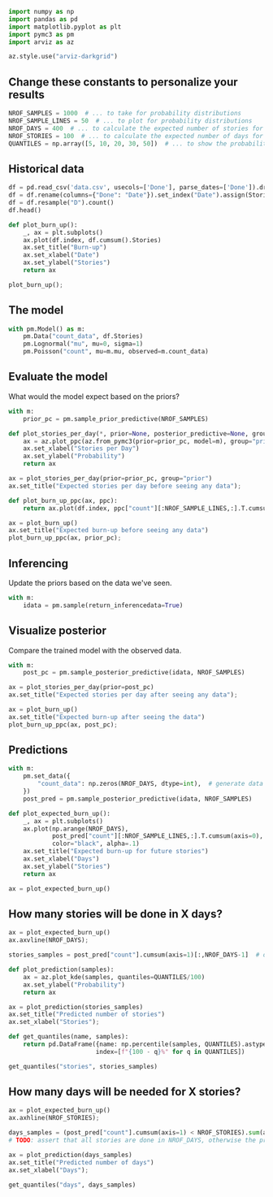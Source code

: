 ```python
import numpy as np
import pandas as pd
import matplotlib.pyplot as plt
import pymc3 as pm
import arviz as az

az.style.use("arviz-darkgrid")
```

## Change these constants to personalize your results

```python
NROF_SAMPLES = 1000  # ... to take for probability distributions
NROF_SAMPLE_LINES = 50  # ... to plot for probability distributions
NROF_DAYS = 400  # ... to calculate the expected number of stories for
NROF_STORIES = 100  # ... to calculate the expected number of days for
QUANTILES = np.array([5, 10, 20, 30, 50])  # ... to show the probability of
```

## Historical data

```python
df = pd.read_csv('data.csv', usecols=['Done'], parse_dates=['Done']).dropna()
df = df.rename(columns={"Done": "Date"}).set_index("Date").assign(Stories=1)
df = df.resample("D").count()
df.head()
```

```python
def plot_burn_up():
    _, ax = plt.subplots()
    ax.plot(df.index, df.cumsum().Stories)
    ax.set_title("Burn-up")
    ax.set_xlabel("Date")
    ax.set_ylabel("Stories")
    return ax
```

```python
plot_burn_up();
```

## The model

```python
with pm.Model() as m:
    pm.Data("count_data", df.Stories)
    pm.Lognormal("mu", mu=0, sigma=1)
    pm.Poisson("count", mu=m.mu, observed=m.count_data)
```

## Evaluate the model

What would the model expect based on the priors?

```python
with m:
    prior_pc = pm.sample_prior_predictive(NROF_SAMPLES)
```

```python
def plot_stories_per_day(*, prior=None, posterior_predictive=None, group="posterior"):
    ax = az.plot_ppc(az.from_pymc3(prior=prior_pc, model=m), group="prior", num_pp_samples=NROF_SAMPLE_LINES)
    ax.set_xlabel("Stories per Day")
    ax.set_ylabel("Probability")
    return ax
```

```python
ax = plot_stories_per_day(prior=prior_pc, group="prior")
ax.set_title("Expected stories per day before seeing any data");
```

```python
def plot_burn_up_ppc(ax, ppc):
    return ax.plot(df.index, ppc["count"][:NROF_SAMPLE_LINES,:].T.cumsum(axis=0), color="black", alpha=.1)
```

```python
ax = plot_burn_up()
ax.set_title("Expected burn-up before seeing any data")
plot_burn_up_ppc(ax, prior_pc);
```

## Inferencing

Update the priors based on the data we've seen.

```python
with m:
    idata = pm.sample(return_inferencedata=True)
```

## Visualize posterior

Compare the trained model with the observed data.

```python
with m:
    post_pc = pm.sample_posterior_predictive(idata, NROF_SAMPLES)
```

```python
ax = plot_stories_per_day(prior=post_pc)
ax.set_title("Expected stories per day after seeing any data");
```

```python
ax = plot_burn_up()
ax.set_title("Expected burn-up after seeing the data")
plot_burn_up_ppc(ax, post_pc);
```

## Predictions

```python
with m:
    pm.set_data({
        "count_data": np.zeros(NROF_DAYS, dtype=int),  # generate data for the 100 days to come
    })
    post_pred = pm.sample_posterior_predictive(idata, NROF_SAMPLES)
```

```python
def plot_expected_burn_up():
    _, ax = plt.subplots()
    ax.plot(np.arange(NROF_DAYS),
            post_pred["count"][:NROF_SAMPLE_LINES,:].T.cumsum(axis=0),
            color="black", alpha=.1)
    ax.set_title("Expected burn-up for future stories")
    ax.set_xlabel("Days")
    ax.set_ylabel("Stories")
    return ax
```

```python
ax = plot_expected_burn_up()
```

## How many stories will be done in X days?

```python
ax = plot_expected_burn_up()
ax.axvline(NROF_DAYS);
```

```python
stories_samples = post_pred["count"].cumsum(axis=1)[:,NROF_DAYS-1]  # of how many stories done
```

```python
def plot_prediction(samples):
    ax = az.plot_kde(samples, quantiles=QUANTILES/100)
    ax.set_ylabel("Probability")
    return ax
```

```python
ax = plot_prediction(stories_samples)
ax.set_title("Predicted number of stories")
ax.set_xlabel("Stories");
```

```python
def get_quantiles(name, samples):
    return pd.DataFrame({name: np.percentile(samples, QUANTILES).astype(int)},
                        index=[f"{100 - q}%" for q in QUANTILES])
```

```python
get_quantiles("stories", stories_samples)
```

## How many days will be needed for X stories?

```python
ax = plot_expected_burn_up()
ax.axhline(NROF_STORIES);
```

```python
days_samples = (post_pred["count"].cumsum(axis=1) < NROF_STORIES).sum(axis=1) + 1  # of nrof days until the stories are done
# TODO: assert that all stories are done in NROF_DAYS, otherwise the predicted number of days will be off
```

```python
ax = plot_prediction(days_samples)
ax.set_title("Predicted number of days")
ax.set_xlabel("Days");
```

```python
get_quantiles("days", days_samples)
```
